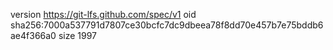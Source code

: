 version https://git-lfs.github.com/spec/v1
oid sha256:7000a537791d7807ce30bcfc7dc9dbeea78f8dd70e457b7e75bddb6ae4f366a0
size 1997
